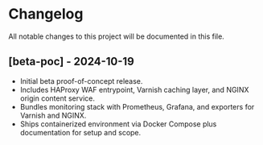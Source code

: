 # Changelog

All notable changes to this project will be documented in this file.

## [beta-poc] - 2024-10-19

- Initial beta proof-of-concept release.
- Includes HAProxy WAF entrypoint, Varnish caching layer, and NGINX origin content service.
- Bundles monitoring stack with Prometheus, Grafana, and exporters for Varnish and NGINX.
- Ships containerized environment via Docker Compose plus documentation for setup and scope.
